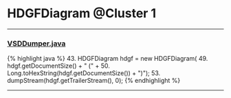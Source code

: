 # HDGFDiagram @Cluster 1

***

### [VSDDumper.java](https://searchcode.com/codesearch/view/97396300/)
{% highlight java %}
43. HDGFDiagram hdgf = new HDGFDiagram(
49.     hdgf.getDocumentSize() + "   (" +
50.     Long.toHexString(hdgf.getDocumentSize()) + ")");
53. dumpStream(hdgf.getTrailerStream(), 0);
{% endhighlight %}

***

